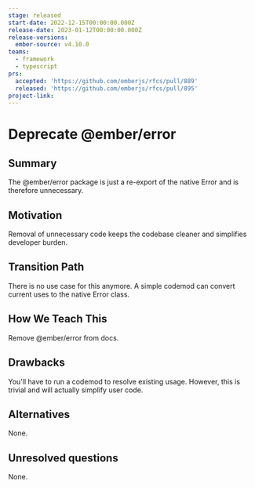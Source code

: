 ```yaml
---
stage: released
start-date: 2022-12-15T00:00:00.000Z
release-date: 2023-01-12T00:00:00.000Z
release-versions:
  ember-source: v4.10.0
teams:
  - framework
  - typescript
prs:
  accepted: 'https://github.com/emberjs/rfcs/pull/889'
  released: 'https://github.com/emberjs/rfcs/pull/895'
project-link:
---
```


# Deprecate @ember/error

## Summary

The @ember/error package is just a re-export of the native Error and is therefore unnecessary.

## Motivation

Removal of unnecessary code keeps the codebase cleaner and simplifies developer burden.

## Transition Path

There is no use case for this anymore. A simple codemod can convert current uses to the native Error class.

## How We Teach This

Remove @ember/error from docs.

## Drawbacks

You'll have to run a codemod to resolve existing usage. However, this is trivial and will actually simplify user code.

## Alternatives

None.

## Unresolved questions

None.
